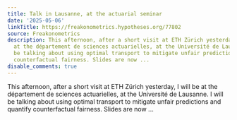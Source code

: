 ```yaml
---
title: Talk in Lausanne, at the actuarial seminar
date: '2025-05-06'
linkTitle: https://freakonometrics.hypotheses.org/77802
source: Freakonometrics
description: This afternoon, after a short visit at ETH Zürich yesterday, I will be
  at the département de sciences actuarielles, at the Université de Lausanne. I will
  be talking about using optimal transport to mitigate unfair predictions and quantify
  counterfactual fairness. Slides are now ...
disable_comments: true
---
```

This afternoon, after a short visit at ETH Zürich yesterday, I will be at the département de sciences actuarielles, at the Université de Lausanne. I will be talking about using optimal transport to mitigate unfair predictions and quantify counterfactual fairness. Slides are now ...